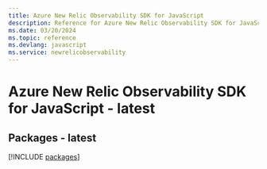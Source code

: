 ```yaml
---
title: Azure New Relic Observability SDK for JavaScript
description: Reference for Azure New Relic Observability SDK for JavaScript
ms.date: 03/20/2024
ms.topic: reference
ms.devlang: javascript
ms.service: newrelicobservability
---
```

# Azure New Relic Observability SDK for JavaScript - latest
## Packages - latest
[!INCLUDE [packages](new-relic-observability-index.md)]
